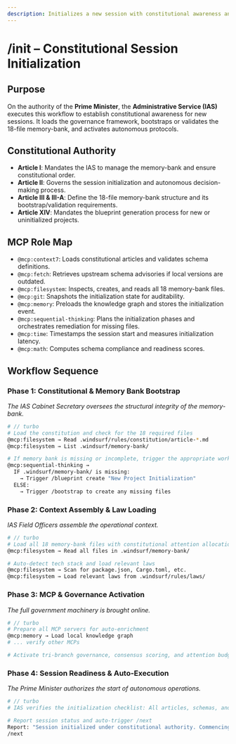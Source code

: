 ```yaml
---
description: Initializes a new session with constitutional awareness and memory bank context.
---
```


# /init – Constitutional Session Initialization

## Purpose
On the authority of the **Prime Minister**, the **Administrative Service (IAS)** executes this workflow to establish constitutional awareness for new sessions. It loads the governance framework, bootstraps or validates the 18-file memory-bank, and activates autonomous protocols.

## Constitutional Authority
- **Article I**: Mandates the IAS to manage the memory-bank and ensure constitutional order.
- **Article II**: Governs the session initialization and autonomous decision-making process.
- **Article III & III-A**: Define the 18-file memory-bank structure and its bootstrap/validation requirements.
- **Article XIV**: Mandates the blueprint generation process for new or uninitialized projects.

## MCP Role Map
- `@mcp:context7`: Loads constitutional articles and validates schema definitions.
- `@mcp:fetch`: Retrieves upstream schema advisories if local versions are outdated.
- `@mcp:filesystem`: Inspects, creates, and reads all 18 memory-bank files.
- `@mcp:git`: Snapshots the initialization state for auditability.
- `@mcp:memory`: Preloads the knowledge graph and stores the initialization event.
- `@mcp:sequential-thinking`: Plans the initialization phases and orchestrates remediation for missing files.
- `@mcp:time`: Timestamps the session start and measures initialization latency.
- `@mcp:math`: Computes schema compliance and readiness scores.

## Workflow Sequence

### Phase 1: Constitutional & Memory Bank Bootstrap
*The IAS Cabinet Secretary oversees the structural integrity of the memory-bank.*
```bash
# // turbo
# Load the constitution and check for the 18 required files
@mcp:filesystem → Read .windsurf/rules/constitution/article-*.md
@mcp:filesystem → List .windsurf/memory-bank/

# If memory bank is missing or incomplete, trigger the appropriate workflow
@mcp:sequential-thinking → 
  IF .windsurf/memory-bank/ is missing:
    → Trigger /blueprint create "New Project Initialization"
  ELSE:
    → Trigger /bootstrap to create any missing files
```

### Phase 2: Context Assembly & Law Loading
*IAS Field Officers assemble the operational context.*
```bash
# // turbo
# Load all 18 memory-bank files with constitutional attention allocation
@mcp:filesystem → Read all files in .windsurf/memory-bank/

# Auto-detect tech stack and load relevant laws
@mcp:filesystem → Scan for package.json, Cargo.toml, etc.
@mcp:filesystem → Load relevant laws from .windsurf/rules/laws/
```

### Phase 3: MCP & Governance Activation
*The full government machinery is brought online.*
```bash
# // turbo
# Prepare all MCP servers for auto-enrichment
@mcp:memory → Load local knowledge graph
# ... verify other MCPs

# Activate tri-branch governance, consensus scoring, and attention budget monitoring
```

### Phase 4: Session Readiness & Auto-Execution
*The Prime Minister authorizes the start of autonomous operations.*
```bash
# // turbo
# IAS verifies the initialization checklist: All articles, schemas, and laws loaded; MCPs ready; governance active.

# Report session status and auto-trigger /next
Report: "Session initialized under constitutional authority. Commencing autonomous execution."
/next
```